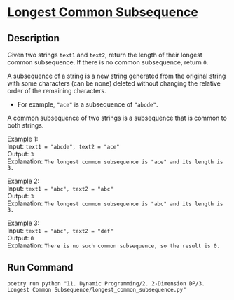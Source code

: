 # [Longest Common Subsequence](https://leetcode.com/problems/longest-common-subsequence/)

## Description

Given two strings `text1` and `text2`, return the length of their longest common subsequence. If there is no common
subsequence, return `0`.

A subsequence of a string is a new string generated from the original string with some characters (can be none) deleted
without changing the relative order of the remaining characters.

* For example, `"ace"` is a subsequence of `"abcde"`.

A common subsequence of two strings is a subsequence that is common to both strings.

Example 1:\
Input: `text1 = "abcde", text2 = "ace"`\
Output: `3`\
Explanation: `The longest common subsequence is "ace" and its length is 3.`

Example 2:\
Input: `text1 = "abc", text2 = "abc"`\
Output: `3`\
Explanation: `The longest common subsequence is "abc" and its length is 3.`

Example 3:\
Input: `text1 = "abc", text2 = "def"`\
Output: `0`\
Explanation: `There is no such common subsequence, so the result is 0.`

## Run Command

`poetry run python "11. Dynamic Programming/2. 2-Dimension DP/3. Longest Common Subsequence/longest_common_subsequence.py"`
